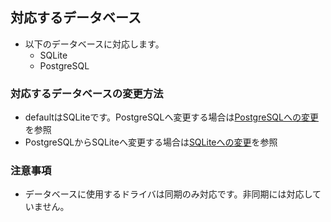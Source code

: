 ## 対応するデータベース
+ 以下のデータベースに対応します。
  + SQLite
  + PostgreSQL
### 対応するデータベースの変更方法
+ defaultはSQLiteです。PostgreSQLへ変更する場合は[PostgreSQLへの変更](postgresql/SETTING.md)を参照
+ PostgreSQLからSQLiteへ変更する場合は[SQLiteへの変更](sqlite/SETTING.md)を参照
### 注意事項
+ データベースに使用するドライバは同期のみ対応です。非同期には対応していません。